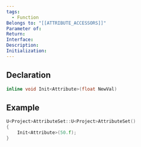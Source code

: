 ```yaml
---
tags:
  - Function
Belongs to: "[[ATTRIBUTE_ACCESSORS]]"
Parameter of: 
Return: 
Interface: 
Description: 
Initialization:
---
```


## Declaration

```cpp
inline void Init<Attribute>(float NewVal)
```

## Example

```cpp
U<Project>AttributeSet::U<Project>AttributeSet()
{
    Init<Attribute>(50.f);
}
```